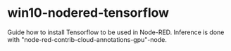 # win10-nodered-tensorflow
Guide how to install Tensorflow to be used in Node-RED. Inference is done with "node-red-contrib-cloud-annotations-gpu"-node.
